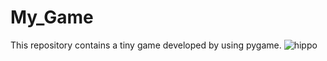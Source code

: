 # My_Game
This repository contains a tiny game developed by using pygame.
![hippo](https://en.bloggif.com/tmp/d5bef58d10f331159d891bec33c652e3/text.gif?1626264833)
